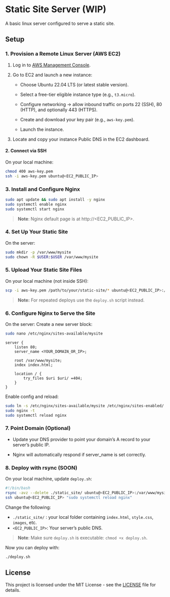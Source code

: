 # Static Site Server (WIP)
A basic linux server configured to serve a static site.

## Setup
### 1. Provision a Remote Linux Server (AWS EC2)

1. Log in to [AWS Management Console](https://aws.amazon.com/console/).

2. Go to EC2 and launch a new instance:

    - Choose Ubuntu 22.04 LTS (or latest stable version).

    - Select a free-tier eligible instance type (e.g., `t3.micro`).

    - Configure networking → allow inbound traffic on ports 22 (SSH), 80 (HTTP), and optionally 443 (HTTPS).

    - Create and download your key pair (e.g., `aws-key.pem`).

    - Launch the instance.

3. Locate and copy your instance Public DNS in the EC2 dashboard.
#### 2. Connect via SSH
On your local machine:
```bash
chmod 400 aws-key.pem
ssh -i aws-key.pem ubuntu@<EC2_PUBLIC_IP>
```
### 3. Install and Configure Nginx
```bash
sudo apt update && sudo apt install -y nginx
sudo systemctl enable nginx
sudo systemctl start nginx
```
> **Note**: Nginx default page is at http://<EC2_PUBLIC_IP>.
### 4. Set Up Your Static Site
On the server:
```bash
sudo mkdir -p /var/www/mysite
sudo chown -R $USER:$USER /var/www/mysite
```

### 5. Upload Your Static Site Files
On your local machine (not inside SSH):
```bash
scp -i aws-key.pem /path/to/your/static-site/* ubuntu@<EC2_PUBLIC_IP>:/var/www/mysite/
```
>**Note:** For repeated deploys use the `deploy.sh` script instead.
### 6. Configure Nginx to Serve the Site
On the server:
Create a new server block:
```bash
sudo nano /etc/nginx/sites-available/mysite
```
```nginx
server {
    listen 80;
    server_name <YOUR_DOMAIN_OR_IP>;

    root /var/www/mysite;
    index index.html;

    location / {
        try_files $uri $uri/ =404;
    }
}
```

Enable config and reload:
```bash
sudo ln -s /etc/nginx/sites-available/mysite /etc/nginx/sites-enabled/
sudo nginx -t
sudo systemctl reload nginx
```
### 7. Point Domain (Optional)

- Update your DNS provider to point your domain’s A record to your server’s public IP.

- Nginx will automatically respond if server_name is set correctly.

### 8. Deploy with rsync (SOON)
On your local machine, update `deploy.sh`:
```bash
#!/bin/bash
rsync -avz --delete ./static_site/ ubuntu@<EC2_PUBLIC_IP>:/var/www/mysite
ssh ubuntu@<EC2_PUBLIC_IP> "sudo systemctl reload nginx"
```
Change the following:
- `./static_site/` : your local folder containing `index.html`, `style.css`, `images`, etc.
- `<EC2_PUBLIC_IP>`: Your server’s public DNS.
> **Note**: Make sure `deploy.sh` is executable: `chmod +x deploy.sh`.

Now you can deploy with:
```bash
./deploy.sh
```

## License

This project is licensed under the MIT License - see the [LICENSE](https://github.com/MGhaith/Static-Site-Server/blob/main/LICENSE) file for details.
